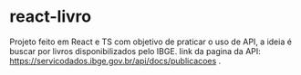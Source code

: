 # react-livro
Projeto feito em React e TS com objetivo de praticar o uso de API, a ideia é buscar por livros disponibilizados pelo IBGE.
link da pagina da API: https://servicodados.ibge.gov.br/api/docs/publicacoes .
